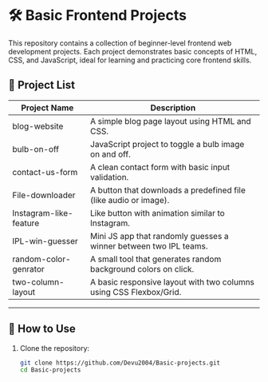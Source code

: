 # 🛠️ Basic Frontend Projects

This repository contains a collection of beginner-level frontend web development projects. Each project demonstrates basic concepts of HTML, CSS, and JavaScript, ideal for learning and practicing core frontend skills.

## 📁 Project List

| Project Name             | Description                                                                 |
|--------------------------|-----------------------------------------------------------------------------|
| blog-website             | A simple blog page layout using HTML and CSS.                              |
| bulb-on-off              | JavaScript project to toggle a bulb image on and off.                      |
| contact-us-form          | A clean contact form with basic input validation.                          |
| File-downloader          | A button that downloads a predefined file (like audio or image).           |
| Instagram-like-feature   | Like button with animation similar to Instagram.                           |
| IPL-win-guesser          | Mini JS app that randomly guesses a winner between two IPL teams.          |
| random-color-genrator    | A small tool that generates random background colors on click.             |
| two-column-layout        | A basic responsive layout with two columns using CSS Flexbox/Grid.         |

---

## 🚀 How to Use

1. Clone the repository:
   ```bash
   git clone https://github.com/Devu2004/Basic-projects.git
   cd Basic-projects
